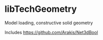 # libTechGeometry
Model loading, constructive solid geometry

Includes https://github.com/Arakis/Net3dBool